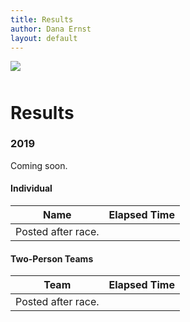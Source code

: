 ```yaml
---
title: Results
author: Dana Ernst
layout: default
---
```


<img src="{{ site.baseurl }}/images/LockettMeadow.jpg" class="img-responsive img-rounded" img style="margin-bottom: 10px" />

# Results

### 2019

Coming soon.

#### Individual

<center>
<table class="table table-striped">
	<thead>
	<tr>
		<th>Name</th>
		<th>Elapsed Time</th>
	</tr>
	</thead>
	<tbody>
	<tr>
		<td>Posted after race.</td>
		<td></td>
	</tr>
	</tbody>
</table>
</center>

#### Two-Person Teams

<center>
<table class="table table-striped">
	<thead>
	<tr>
		<th>Team</th>
		<th>Elapsed Time</th>
	</tr>
	</thead>
	<tbody>
	<tr>
		<td>Posted after race.</td>
		<td></td>
	</tr>
	</tbody>
</table>
</center>
